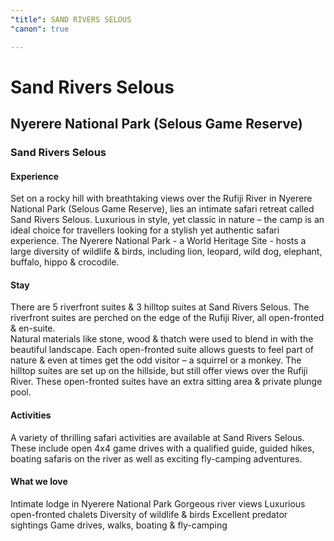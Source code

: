 ```yaml
---
"title": SAND RIVERS SELOUS
"canon": true

---
```


# Sand Rivers Selous
## Nyerere National Park (Selous Game Reserve)
### Sand Rivers Selous

#### Experience
Set on a rocky hill with breathtaking views over the Rufiji River in Nyerere National Park (Selous Game Reserve), lies an intimate safari retreat called Sand Rivers Selous.
Luxurious in style, yet classic in nature – the camp is an ideal choice for travellers looking for a stylish yet authentic safari experience.
The Nyerere National Park - a World Heritage Site - hosts a large diversity of wildlife &amp; birds, including lion, leopard, wild dog, elephant, buffalo, hippo &amp; crocodile.

#### Stay
There are 5 riverfront suites &amp; 3 hilltop suites at Sand Rivers Selous.
The riverfront suites are perched on the edge of the Rufiji River, all open-fronted &amp; en-suite.  
Natural materials like stone, wood &amp; thatch were used to blend in with the beautiful landscape.  Each open-fronted suite allows guests to feel part of nature &amp; even at times get the odd visitor – a squirrel or a monkey.
The hilltop suites are set up on the hillside, but still offer views over the Rufiji River.  These open-fronted suites have an extra sitting area &amp; private plunge pool.

#### Activities
A variety of thrilling safari activities are available at Sand Rivers Selous.
These include open 4x4 game drives with a qualified guide, guided hikes, boating safaris on the river as well as exciting fly-camping adventures.


#### What we love
Intimate lodge in Nyerere National Park
Gorgeous river views
Luxurious open-fronted chalets
Diversity of wildlife &amp; birds
Excellent predator sightings
Game drives, walks, boating &amp; fly-camping